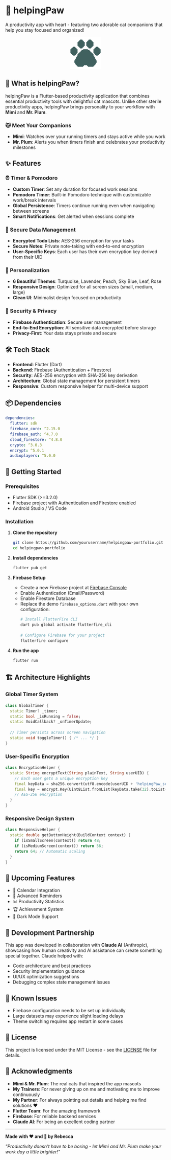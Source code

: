 # 🐾 helpingPaw

A productivity app with heart - featuring two adorable cat companions that help you stay focused and organized!


<div align="center">
  <img src="assets/images/paw.png" alt="helpingPaw Logo" width="100" height="100">
</div>

## 📱 What is helpingPaw?

helpingPaw is a Flutter-based productivity application that combines essential productivity tools with delightful cat mascots. Unlike other sterile productivity apps, helpingPaw brings personality to your workflow with **Mimi** and **Mr. Plum**.

### 🐱 Meet Your Companions
- **Mimi**: Watches over your running timers and stays active while you work
- **Mr. Plum**: Alerts you when timers finish and celebrates your productivity milestones

## ✨ Features

### ⏰ Timer & Pomodoro
- **Custom Timer**: Set any duration for focused work sessions
- **Pomodoro Timer**: Built-in Pomodoro technique with customizable work/break intervals
- **Global Persistence**: Timers continue running even when navigating between screens
- **Smart Notifications**: Get alerted when sessions complete

### 📝 Secure Data Management
- **Encrypted Todo Lists**: AES-256 encryption for your tasks
- **Secure Notes**: Private note-taking with end-to-end encryption
- **User-Specific Keys**: Each user has their own encryption key derived from their UID

### 🎨 Personalization
- **6 Beautiful Themes**: Turquoise, Lavender, Peach, Sky Blue, Leaf, Rose
- **Responsive Design**: Optimized for all screen sizes (small, medium, large)
- **Clean UI**: Minimalist design focused on productivity

### 🔐 Security & Privacy
- **Firebase Authentication**: Secure user management
- **End-to-End Encryption**: All sensitive data encrypted before storage
- **Privacy-First**: Your data stays private and secure

## 🛠 Tech Stack

- **Frontend**: Flutter (Dart)
- **Backend**: Firebase (Authentication + Firestore)
- **Security**: AES-256 encryption with SHA-256 key derivation
- **Architecture**: Global state management for persistent timers
- **Responsive**: Custom responsive helper for multi-device support

## 📦 Dependencies

```yaml
dependencies:
  flutter: sdk
  firebase_core: ^2.15.0
  firebase_auth: ^4.7.0
  cloud_firestore: ^4.8.0
  crypto: ^3.0.3
  encrypt: ^5.0.1
  audioplayers: ^5.0.0
```

## 🚀 Getting Started

### Prerequisites
- Flutter SDK (>=3.2.0)
- Firebase project with Authentication and Firestore enabled
- Android Studio / VS Code

### Installation

1. **Clone the repository**
   ```bash
   git clone https://github.com/yourusername/helpingpaw-portfolio.git
   cd helpingpaw-portfolio
   ```

2. **Install dependencies**
   ```bash
   flutter pub get
   ```

3. **Firebase Setup**
   - Create a new Firebase project at [Firebase Console](https://console.firebase.google.com/)
   - Enable Authentication (Email/Password)
   - Enable Firestore Database
   - Replace the demo `firebase_options.dart` with your own configuration:
     ```bash
     # Install FlutterFire CLI
     dart pub global activate flutterfire_cli
     
     # Configure Firebase for your project
     flutterfire configure
     ```

4. **Run the app**
   ```bash
   flutter run
   ```

## 🏗 Architecture Highlights

### Global Timer System
```dart
class GlobalTimer {
  static Timer? _timer;
  static bool _isRunning = false;
  static VoidCallback? _onTimerUpdate;
  
  // Timer persists across screen navigation
  static void toggleTimer() { /* ... */ }
}
```

### User-Specific Encryption
```dart
class EncryptionHelper {
  static String encryptText(String plainText, String userUID) {
    // Each user gets a unique encryption key
    final keyData = sha256.convert(utf8.encode(userUID + 'helpingPaw_secret_2024')).bytes;
    final key = encrypt.Key(Uint8List.fromList(keyData.take(32).toList()));
    // AES-256 encryption
  }
}
```

### Responsive Design System
```dart
class ResponsiveHelper {
  static double getButtonHeight(BuildContext context) {
    if (isSmallScreen(context)) return 48;
    if (isMediumScreen(context)) return 56;
    return 64; // Automatic scaling
  }
}
```

## 🎯 Upcoming Features

- 📅 Calendar Integration
- 🔔 Advanced Reminders
- 📊 Productivity Statistics
- 🏆 Achievement System
- 🌙 Dark Mode Support

## 🤝 Development Partnership

This app was developed in collaboration with **Claude AI** (Anthropic), showcasing how human creativity and AI assistance can create something special together. Claude helped with:
- Code architecture and best practices
- Security implementation guidance
- UI/UX optimization suggestions
- Debugging complex state management issues

## 🐛 Known Issues

- Firebase configuration needs to be set up individually
- Large datasets may experience slight loading delays
- Theme switching requires app restart in some cases

## 📄 License

This project is licensed under the MIT License - see the [LICENSE](LICENSE) file for details.

## 🙏 Acknowledgments

- **Mimi & Mr. Plum**: The real cats that inspired the app mascots
- **My Trainers**: For never giving up on me and motivating me to improve continuously
- **My Partner**: For always pointing out details and helping me find solutions ❤️
- **Flutter Team**: For the amazing framework
- **Firebase**: For reliable backend services
- **Claude AI**: For being an excellent coding partner

---

**Made with ❤️ and 🐾 by Rebecca**

*"Productivity doesn't have to be boring - let Mimi and Mr. Plum make your work day a little brighter!"*
